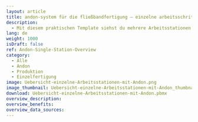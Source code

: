 ```yaml
---
layout: article
title: andon-system für die fließbandfertigung – einzelne arbeitsschritte auf einem dashboard im blick behalten 
description: 
  - Mit diesem praktischen Template siehst du mehrere Arbeitsstationen auf einen Blick. So siehst du die Abläufe einzelner Arbeitsschritte, was zur Verbesserung deiner Prozesse beiträgt. Außerdem kannst du blitzschnell auf mögliche Probleme deiner Werker und Störungen der Maschinen an einem einzelnen Arbeitsplatz reagieren, um Verschwendung effizient zu minimieren. Dieses Template kann sowohl in der Produktion, z. B. in der Einzelfertigung oder Fließbandfertigung, als auch in der Montage verwendet werden. Jetzt Template herunterladen und ganz einfach Produktionsprozesse nachhaltig optimieren!
lang: de
weight: 1000
isDraft: false
ref: Andon-Single-Station-Overview
category:
  - Alle
  - Andon
  - Produktion
  - Einzelfertigung
image: Uebersicht-einzelne-Arbeitsstationen-mit-Andon.png
image_thumbnail: Uebersicht-einzelne-Arbeitsstationen-mit-Andon_thumbnail.png
download: Uebersicht-einzelne-Arbeitsstationen-mit-Andon.pbmx
overview_description:
overview_benefits:
overview_data_sources:
---
```

